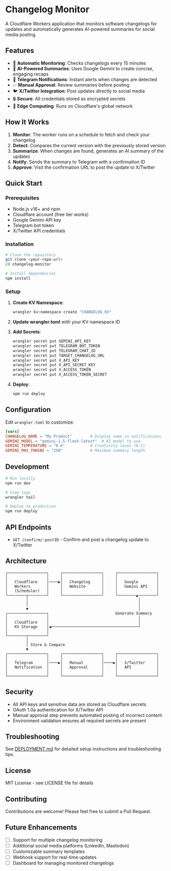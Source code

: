 # Changelog Monitor

A Cloudflare Workers application that monitors software changelogs for updates and automatically generates AI-powered summaries for social media posting.

## Features

- 🔄 **Automatic Monitoring**: Checks changelogs every 15 minutes
- 🤖 **AI-Powered Summaries**: Uses Google Gemini to create concise, engaging recaps
- 📱 **Telegram Notifications**: Instant alerts when changes are detected
- ✅ **Manual Approval**: Review summaries before posting
- 🐦 **X/Twitter Integration**: Post updates directly to social media
- 🔒 **Secure**: All credentials stored as encrypted secrets
- 🚀 **Edge Computing**: Runs on Cloudflare's global network

## How It Works

1. **Monitor**: The worker runs on a schedule to fetch and check your changelog
2. **Detect**: Compares the current version with the previously stored version
3. **Summarize**: When changes are found, generates an AI summary of the updates
4. **Notify**: Sends the summary to Telegram with a confirmation ID
5. **Approve**: Visit the confirmation URL to post the update to X/Twitter

## Quick Start

### Prerequisites
- Node.js v16+ and npm
- Cloudflare account (free tier works)
- Google Gemini API key
- Telegram bot token
- X/Twitter API credentials

### Installation

```bash
# Clone the repository
git clone <your-repo-url>
cd changelog-monitor

# Install dependencies
npm install
```

### Setup

1. **Create KV Namespace**:
   ```bash
   wrangler kv:namespace create "CHANGELOG_KV"
   ```

2. **Update wrangler.toml** with your KV namespace ID

3. **Add Secrets**:
   ```bash
   wrangler secret put GEMINI_API_KEY
   wrangler secret put TELEGRAM_BOT_TOKEN
   wrangler secret put TELEGRAM_CHAT_ID
   wrangler secret put TARGET_CHANGELOG_URL
   wrangler secret put X_API_KEY
   wrangler secret put X_API_SECRET_KEY
   wrangler secret put X_ACCESS_TOKEN
   wrangler secret put X_ACCESS_TOKEN_SECRET
   ```

4. **Deploy**:
   ```bash
   npm run deploy
   ```

## Configuration

Edit `wrangler.toml` to customize:

```toml
[vars]
CHANGELOG_NAME = "My Product"        # Display name in notifications
GEMINI_MODEL = "gemini-1.5-flash-latest"  # AI model to use
GEMINI_TEMPERATURE = "0.6"           # Creativity level (0-1)
GEMINI_MAX_TOKENS = "250"            # Maximum summary length
```

## Development

```bash
# Run locally
npm run dev

# View logs
wrangler tail

# Deploy to production
npm run deploy
```

## API Endpoints

- `GET /confirm/:postID` - Confirm and post a changelog update to X/Twitter

## Architecture

```
┌─────────────────┐     ┌─────────────────┐     ┌─────────────────┐
│                 │     │                 │     │                 │
│   Cloudflare    │────▶│   Changelog     │     │   Google        │
│   Workers       │     │   Website       │     │   Gemini API    │
│   (Scheduler)   │     │                 │     │                 │
└────────┬────────┘     └─────────────────┘     └────────▲────────┘
         │                                                │
         │                                                │
         ▼                                                │
┌─────────────────┐                             Generate Summary
│                 │                                       │
│   Cloudflare    │                                       │
│   KV Storage    │◀──────────────────────────────────────┘
│                 │
└────────┬────────┘
         │
         │ Store & Compare
         ▼
┌─────────────────┐     ┌─────────────────┐     ┌─────────────────┐
│                 │     │                 │     │                 │
│   Telegram      │────▶│   Manual        │────▶│   X/Twitter     │
│   Notification  │     │   Approval      │     │   API           │
│                 │     │                 │     │                 │
└─────────────────┘     └─────────────────┘     └─────────────────┘
```

## Security

- All API keys and sensitive data are stored as Cloudflare secrets
- OAuth 1.0a authentication for X/Twitter API
- Manual approval step prevents automated posting of incorrect content
- Environment validation ensures all required secrets are present

## Troubleshooting

See [DEPLOYMENT.md](DEPLOYMENT.md) for detailed setup instructions and troubleshooting tips.

## License

MIT License - see LICENSE file for details

## Contributing

Contributions are welcome! Please feel free to submit a Pull Request.

## Future Enhancements

- [ ] Support for multiple changelog monitoring
- [ ] Additional social media platforms (LinkedIn, Mastodon)
- [ ] Customizable summary templates
- [ ] Webhook support for real-time updates
- [ ] Dashboard for managing monitored changelogs